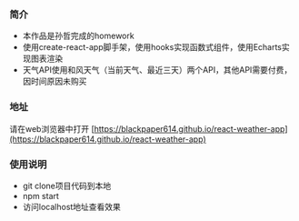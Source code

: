 ### 简介
- 本作品是孙哲完成的homework
- 使用create-react-app脚手架，使用hooks实现函数式组件，使用Echarts实现图表渲染
- 天气API使用和风天气（当前天气、最近三天）两个API，其他API需要付费，因时间原因未购买


### 地址
请在web浏览器中打开 [https://blackpaper614.github.io/react-weather-app](https://blackpaper614.github.io/react-weather-app)

### 使用说明
- git clone项目代码到本地
- npm start
- 访问localhost地址查看效果
